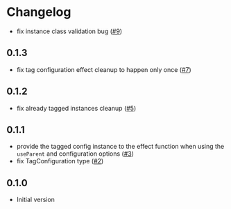 # Changelog

- fix instance class validation bug ([#9](https://github.com/seaofvoices/generator-luau/pull/9))

## 0.1.3

- fix tag configuration effect cleanup to happen only once ([#7](https://github.com/seaofvoices/generator-luau/pull/7))

## 0.1.2

- fix already tagged instances cleanup ([#5](https://github.com/seaofvoices/generator-luau/pull/5))

## 0.1.1

- provide the tagged config instance to the effect function when using the `useParent` and configuration options ([#3](https://github.com/seaofvoices/generator-luau/pull/3))
- fix TagConfiguration type ([#2](https://github.com/seaofvoices/generator-luau/pull/2))

## 0.1.0

- Initial version
